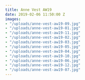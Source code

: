 ```yaml
---
title: Anne Vest AW19
date: 2019-02-06 11:50:00 Z
images:
- "/uploads/anne-vest-aw19-09.jpg"
- "/uploads/anne-vest-aw19-01.jpg"
- "/uploads/anne-vest-aw19-11.jpg"
- "/uploads/anne-vest-aw19-02.jpg"
- "/uploads/anne-vest-aw19-03.jpg"
- "/uploads/anne-vest-aw19-05.jpg"
- "/uploads/anne-vest-aw19-04.jpg"
- "/uploads/anne-vest-aw19-10.jpg"
- "/uploads/anne-vest-aw19-06.jpg"
- "/uploads/anne-vest-aw19-12.jpg"
- "/uploads/anne-vest-aw19-07.jpg"
---
```


